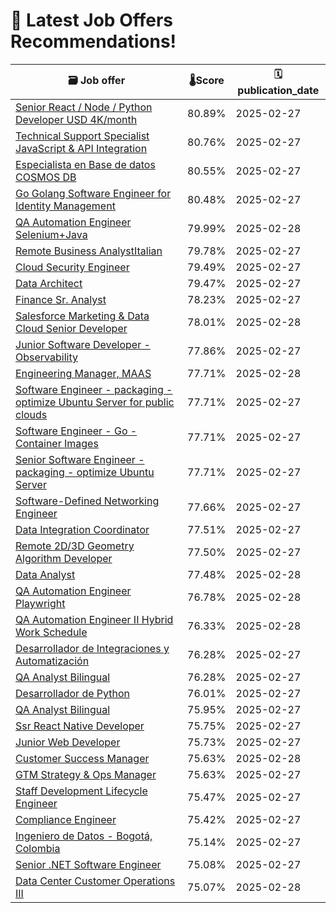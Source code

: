 # 🚀 Latest Job Offers Recommendations!
| 🗃️ **Job offer** | 🌡️**Score** | 🗓️ **publication_date** |
|---|---|---|
| [Senior React / Node / Python Developer USD 4K/month](https://co.linkedin.com/jobs/view/senior-react-node-python-developer-usd-4k-month-at-nous-latam-4167961317) | 80.89% | 2025-02-27 |
| [Technical Support Specialist JavaScript & API Integration](https://co.linkedin.com/jobs/view/technical-support-specialist-javascript-api-integration-at-solvo-global-4168106695) | 80.76% | 2025-02-27 |
| [Especialista en Base de datos COSMOS DB](https://co.linkedin.com/jobs/view/especialista-en-base-de-datos-cosmos-db-at-xpertgroup-4169915615) | 80.55% | 2025-02-27 |
| [Go Golang Software Engineer for Identity Management](https://co.linkedin.com/jobs/view/go-golang-software-engineer-for-identity-management-at-canonical-4170105874) | 80.48% | 2025-02-27 |
| [QA Automation Engineer Selenium+Java](https://co.linkedin.com/jobs/view/qa-automation-engineer-selenium%2Bjava-at-applaudo-4170187843) | 79.99% | 2025-02-28 |
| [Remote Business AnalystItalian](https://co.linkedin.com/jobs/view/remote-business-analyst-italian-at-turing-4169986220) | 79.78% | 2025-02-27 |
| [Cloud Security Engineer](https://co.linkedin.com/jobs/view/cloud-security-engineer-at-clouxter-4168001584) | 79.49% | 2025-02-27 |
| [Data Architect](https://co.linkedin.com/jobs/view/data-architect-at-nateevo-4170104775) | 79.47% | 2025-02-27 |
| [Finance Sr. Analyst](https://co.linkedin.com/jobs/view/finance-sr-analyst-at-factored-4168101866) | 78.23% | 2025-02-27 |
| [Salesforce Marketing & Data Cloud Senior Developer](https://co.linkedin.com/jobs/view/salesforce-marketing-data-cloud-senior-developer-at-tekton-labs-4168192779) | 78.01% | 2025-02-28 |
| [Junior Software Developer - Observability](https://co.linkedin.com/jobs/view/junior-software-developer-observability-at-canonical-4170105817) | 77.86% | 2025-02-27 |
| [Engineering Manager, MAAS](https://co.linkedin.com/jobs/view/engineering-manager-maas-at-canonical-4168172884) | 77.71% | 2025-02-28 |
| [Software Engineer - packaging - optimize Ubuntu Server for public clouds](https://co.linkedin.com/jobs/view/software-engineer-packaging-optimize-ubuntu-server-for-public-clouds-at-canonical-4170104920) | 77.71% | 2025-02-27 |
| [Software Engineer - Go - Container Images](https://co.linkedin.com/jobs/view/software-engineer-go-container-images-at-canonical-4170111371) | 77.71% | 2025-02-27 |
| [Senior Software Engineer - packaging - optimize Ubuntu Server](https://co.linkedin.com/jobs/view/senior-software-engineer-packaging-optimize-ubuntu-server-at-canonical-4170109610) | 77.71% | 2025-02-27 |
| [Software-Defined Networking Engineer](https://co.linkedin.com/jobs/view/software-defined-networking-engineer-at-canonical-4170110202) | 77.66% | 2025-02-27 |
| [Data Integration Coordinator](https://co.linkedin.com/jobs/view/data-integration-coordinator-at-power-digital-marketing-4154793276) | 77.51% | 2025-02-27 |
| [Remote 2D/3D Geometry Algorithm Developer](https://co.linkedin.com/jobs/view/remote-2d-3d-geometry-algorithm-developer-at-scopic-4166261400) | 77.50% | 2025-02-27 |
| [Data Analyst](https://co.linkedin.com/jobs/view/data-analyst-at-auxis-4165619161) | 77.48% | 2025-02-28 |
| [QA Automation Engineer Playwright](https://co.linkedin.com/jobs/view/qa-automation-engineer-playwright-at-applaudo-4170655736) | 76.78% | 2025-02-28 |
| [QA Automation Engineer II Hybrid Work Schedule](https://co.linkedin.com/jobs/view/qa-automation-engineer-ii-hybrid-work-schedule-at-quorum-software-4168174580) | 76.33% | 2025-02-28 |
| [Desarrollador de Integraciones y Automatización](https://co.linkedin.com/jobs/view/desarrollador-de-integraciones-y-automatizaci%C3%B3n-at-kuno-transformaci%C3%B3n-digital-4169962863) | 76.28% | 2025-02-27 |
| [QA Analyst Bilingual](https://co.linkedin.com/jobs/view/qa-analyst-bilingual-at-its-solutions-4168713936) | 76.28% | 2025-02-27 |
| [Desarrollador de Python](https://co.linkedin.com/jobs/view/desarrollador-de-python-at-adecco-4170153984) | 76.01% | 2025-02-27 |
| [QA Analyst Bilingual](https://co.linkedin.com/jobs/view/qa-analyst-bilingual-at-its-solutions-4169019929) | 75.95% | 2025-02-27 |
| [Ssr React Native Developer](https://co.linkedin.com/jobs/view/ssr-react-native-developer-at-rootstrap-4168754237) | 75.75% | 2025-02-27 |
| [Junior Web Developer](https://co.linkedin.com/jobs/view/junior-web-developer-at-uhura-group-4169024080) | 75.73% | 2025-02-27 |
| [Customer Success Manager](https://co.linkedin.com/jobs/view/customer-success-manager-at-deel-4169165638) | 75.63% | 2025-02-28 |
| [GTM Strategy & Ops Manager](https://co.linkedin.com/jobs/view/gtm-strategy-ops-manager-at-deel-4168737318) | 75.63% | 2025-02-27 |
| [Staff Development Lifecycle Engineer](https://co.linkedin.com/jobs/view/staff-development-lifecycle-engineer-at-canonical-4170108571) | 75.47% | 2025-02-27 |
| [Compliance Engineer](https://co.linkedin.com/jobs/view/compliance-engineer-at-invictus-energy-solutions-llc-4169970301) | 75.42% | 2025-02-27 |
| [Ingeniero de Datos - Bogotá, Colombia](https://co.linkedin.com/jobs/view/ingeniero-de-datos-bogot%C3%A1-colombia-at-nexos-software-4166261411) | 75.14% | 2025-02-27 |
| [Senior .NET Software Engineer](https://co.linkedin.com/jobs/view/senior-net-software-engineer-at-lean-tech-4168164595) | 75.08% | 2025-02-27 |
| [Data Center Customer Operations III](https://co.linkedin.com/jobs/view/data-center-customer-operations-iii-at-equinix-4168502554) | 75.07% | 2025-02-28 |
